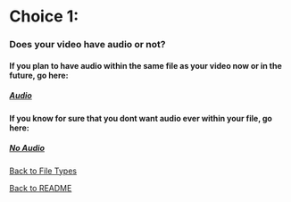 # Choice 1:
### Does your video have audio or not?

#### If you plan to have audio within the same file as your video now or in the future, go here:
##### [Audio](https://github.com/jacobrapp99/Final-Project-1600/blob/main/VideoAudio.md)

#### If you know for sure that you dont want audio ever within your file, go here:
##### [No Audio](https://github.com/jacobrapp99/Final-Project-1600/blob/main/VideoNoAudio.md)


[Back to File Types](https://github.com/jacobrapp99/Final-Project-1600/blob/main/TypeOfFile.md)

[Back to README](https://github.com/jacobrapp99/Final-Project-1600/blob/main/README.md)
